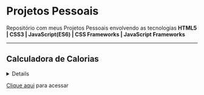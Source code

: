 <h1>Projetos Pessoais</h1>
<p>Repositório com meus Projetos Pessoais envolvendo as tecnologias <strong>HTML5 | CSS3 | JavaScript(ES6) | CSS Frameworks | JavaScript Frameworks</strong></p>
<hr>
<h2>Calculadora de Calorias</h2>
<details><strong>Calculadora de Calorias</strong> feita baseada no vídeo do canal do <a href='https://www.youtube.com/c/MateusSilvaDev'>Mateus Silva</a>.</details>
<p><a href='#'>Clique aqui</a> para acessar</p>
